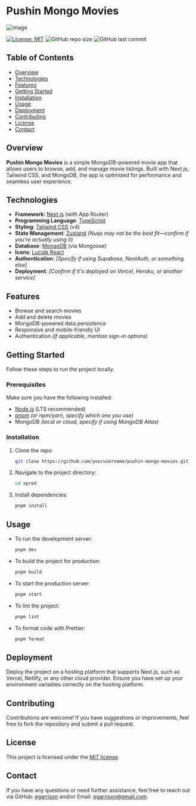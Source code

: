 # Pushin Mongo Movies

![image](https://github.com/user-attachments/assets/77300ff4-b7c4-4813-b74b-5c7ff40b40a5)

[![License: MIT](https://img.shields.io/badge/License-MIT-yellow.svg)](https://opensource.org/licenses/MIT) ![GitHub repo size](https://img.shields.io/github/repo-size/egarrisxn/pushin-mongo-movies) ![GitHub last commit](https://img.shields.io/github/last-commit/egarrisxn/pushin-mongo-movies)

## Table of Contents

- [Overview](#overview)
- [Technologies](#technologies)
- [Features](#features)
- [Getting Started](#getting-started)
- [Installation](#installation)
- [Usage](#usage)
- [Deployment](#deployment)
- [Contributing](#contributing)
- [License](#license)
- [Contact](#contact)

## Overview

**Pushin Mongo Movies** is a simple MongoDB-powered movie app that allows users to browse, add, and manage movie listings. Built with Next.js, Tailwind CSS, and MongoDB, the app is optimized for performance and seamless user experience.

## Technologies

- **Framework**: [Next.js](https://nextjs.org/) (with App Router)
- **Programming Language**: [TypeScript](https://www.typescriptlang.org/)
- **Styling**: [Tailwind CSS](https://tailwindcss.com/) (v4)
- **State Management**: [Zustand](https://github.com/pmndrs/zustand) *(Nuqs may not be the best fit—confirm if you're actually using it)*
- **Database**: [MongoDB](https://www.mongodb.com/) (via Mongoose)
- **Icons**: [Lucide React](https://lucide.dev/)
- **Authentication**: *[Specify if using Supabase, NextAuth, or something else]*
- **Deployment**: *[Confirm if it's deployed on Vercel, Heroku, or another service]*

## Features

- Browse and search movies  
- Add and delete movies  
- MongoDB-powered data persistence  
- Responsive and mobile-friendly UI  
- Authentication *(if applicable, mention sign-in options)*  

## Getting Started

Follow these steps to run the project locally.

### Prerequisites

Make sure you have the following installed:

- [Node.js](https://nodejs.org/) (LTS recommended)
- [pnpm](https://pnpm.io/) *(or npm/yarn, specify which one you use)*
- MongoDB *(local or cloud, specify if using MongoDB Atlas)*

### Installation

1. Clone the repo:

   ```bash
   git clone https://github.com/yourusername/pushin-mongo-movies.git
   ```

2. Navigate to the project directory:

   ```bash
   cd xprod
   ```

3. Install dependencies:
   ```bash
   pnpm install
   ```

## Usage

- To run the development server:

  ```bash
  pnpm dev
  ```

- To build the project for production:

  ```bash
  pnpm build
  ```

- To start the production server:

  ```bash
  pnpm start
  ```

- To lint the project:

  ```bash
  pnpm lint
  ```

- To format code with Prettier:
  ```bash
  pnpm format
  ```

## **Deployment**

Deploy the project on a hosting platform that supports Next.js, such as Vercel, Netlify, or any other cloud provider. Ensure you have set up your environment variables correctly on the hosting platform.

## **Contributing**

Contributions are welcome! If you have suggestions or improvements, feel free to fork the repository and submit a pull request.

## **License**

This project is licensed under the [MIT license](https://opensource.org/licenses/MIT).

## **Contact**

If you have any questions or need further assistance, feel free to reach out via GitHub: [egarrisxn](https://github.com/egarrisxn) and/or Email: [egarrisxn@gmail.com](mailto:egarrisxn@gmail.com).

